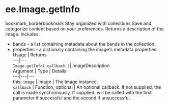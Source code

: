  
#  ee.Image.getInfo
bookmark_borderbookmark Stay organized with collections  Save and categorize content based on your preferences.
Returns a description of the image. Includes:
- bands - a list containing metadata about the bands in the collection.
- properties - a dictionary containing the image's metadata properties.
Usage | Returns  
---|---  
`Image.getInfo(_callback_)`|  ImageDescription  
Argument | Type | Details  
---|---|---  
this: `image` | Image | The Image instance.  
`callback` | Function, optional | An optional callback. If not supplied, the call is made synchronously. If supplied, will be called with the first parameter if successful and the second if unsuccessful.  
